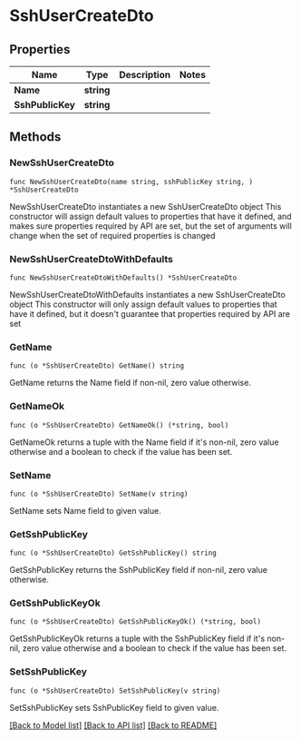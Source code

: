 # SshUserCreateDto

## Properties

Name | Type | Description | Notes
------------ | ------------- | ------------- | -------------
**Name** | **string** |  | 
**SshPublicKey** | **string** |  | 

## Methods

### NewSshUserCreateDto

`func NewSshUserCreateDto(name string, sshPublicKey string, ) *SshUserCreateDto`

NewSshUserCreateDto instantiates a new SshUserCreateDto object
This constructor will assign default values to properties that have it defined,
and makes sure properties required by API are set, but the set of arguments
will change when the set of required properties is changed

### NewSshUserCreateDtoWithDefaults

`func NewSshUserCreateDtoWithDefaults() *SshUserCreateDto`

NewSshUserCreateDtoWithDefaults instantiates a new SshUserCreateDto object
This constructor will only assign default values to properties that have it defined,
but it doesn't guarantee that properties required by API are set

### GetName

`func (o *SshUserCreateDto) GetName() string`

GetName returns the Name field if non-nil, zero value otherwise.

### GetNameOk

`func (o *SshUserCreateDto) GetNameOk() (*string, bool)`

GetNameOk returns a tuple with the Name field if it's non-nil, zero value otherwise
and a boolean to check if the value has been set.

### SetName

`func (o *SshUserCreateDto) SetName(v string)`

SetName sets Name field to given value.


### GetSshPublicKey

`func (o *SshUserCreateDto) GetSshPublicKey() string`

GetSshPublicKey returns the SshPublicKey field if non-nil, zero value otherwise.

### GetSshPublicKeyOk

`func (o *SshUserCreateDto) GetSshPublicKeyOk() (*string, bool)`

GetSshPublicKeyOk returns a tuple with the SshPublicKey field if it's non-nil, zero value otherwise
and a boolean to check if the value has been set.

### SetSshPublicKey

`func (o *SshUserCreateDto) SetSshPublicKey(v string)`

SetSshPublicKey sets SshPublicKey field to given value.



[[Back to Model list]](../README.md#documentation-for-models) [[Back to API list]](../README.md#documentation-for-api-endpoints) [[Back to README]](../README.md)


